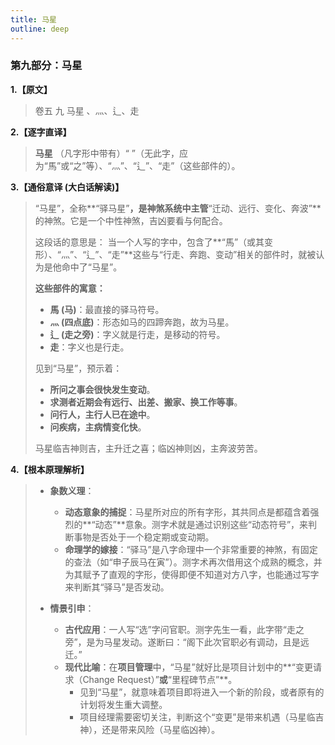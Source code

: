 ```yaml
---
title: 马星
outline: deep
---
```

  
### **第九部分：马星**

**1.【原文】**
> 卷五 九 马星
> 、灬、辶、走

**2.【逐字直译】**
> **马星**
> （凡字形中带有）“ ”（无此字，应为“馬”或“之”等）、“灬”、“辶”、“走”（这些部件的）。

**3.【通俗意译 (大白话解读)】**
> “马星”，全称**“驿马星”**，是神煞系统中主管**“迁动、远行、变化、奔波”**的神煞。它是一个中性神煞，吉凶要看与何配合。
> 
> 这段话的意思是：
> 当一个人写的字中，包含了**“馬”（或其变形）、“灬”、“辶”、“走”**这些与“行走、奔跑、变动”相关的部件时，就被认为是他命中了“马星”。
> 
> **这些部件的寓意：**
> *   **馬 (马)**：最直接的驿马符号。
> *   **灬 (四点底)**：形态如马的四蹄奔跑，故为马星。
> *   **辶 (走之旁)**：字义就是行走，是移动的符号。
> *   **走**：字义也是行走。
> 
> 见到“马星”，预示着：
> *   **所问之事会很快发生变动**。
> *   **求测者近期会有远行、出差、搬家、换工作等事**。
> *   **问行人，主行人已在途中**。
> *   **问疾病，主病情变化快**。
> 
> 马星临吉神则吉，主升迁之喜；临凶神则凶，主奔波劳苦。

**4.【根本原理解析】**
> *   **象数义理**：
>     *   **动态意象的捕捉**：马星所对应的所有字形，其共同点是都蕴含着强烈的**“动态”**意象。测字术就是通过识别这些“动态符号”，来判断事物是否处于一个稳定期或变动期。
>     *   **命理学的嫁接**：“驿马”是八字命理中一个非常重要的神煞，有固定的查法（如“申子辰马在寅”）。测字术再次借用这个成熟的概念，并为其赋予了直观的字形，使得即便不知道对方八字，也能通过写字来判断其“驿马”是否发动。
> 
> *   **情景引申**：
>     *   **古代应用**：一人写“选”字问官职。测字先生一看，此字带“走之旁”，是为马星发动。遂断曰：“阁下此次官职必有调动，且是远迁。”
>     *   **现代比喻**：在**项目管理**中，“马星”就好比是项目计划中的**“变更请求（Change Request）”**或**“里程碑节点”**。
>         *   见到“马星”，就意味着项目即将进入一个新的阶段，或者原有的计划将发生重大调整。
>         *   项目经理需要密切关注，判断这个“变更”是带来机遇（马星临吉神），还是带来风险（马星临凶神）。
